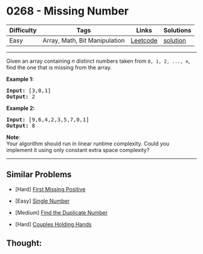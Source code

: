 # 0268 - Missing Number

Difficulty  | Tags | Links | Solutions
----------- | ---- | ----- | -----
Easy | Array, Math, Bit Manipulation | [Leetcode](https://leetcode.com/problems/missing-number) | [solution](https://leetcode.com/problems/missing-number/solution/)


-----------

<p>Given an array containing <i>n</i> distinct numbers taken from <code>0, 1, 2, ..., n</code>, find the one that is missing from the array.</p>

<p><b>Example 1:</b></p>

<pre>
<b>Input:</b> [3,0,1]
<b>Output:</b> 2
</pre>

<p><b>Example 2:</b></p>

<pre>
<b>Input:</b> [9,6,4,2,3,5,7,0,1]
<b>Output:</b> 8
</pre>

<p><b>Note</b>:<br />
Your algorithm should run in linear runtime complexity. Could you implement it using only constant extra space complexity?</p>

-----------


## Similar Problems

- [Hard] [First Missing Positive](first-missing-positive)

- [Easy] [Single Number](single-number)

- [Medium] [Find the Duplicate Number](find-the-duplicate-number)

- [Hard] [Couples Holding Hands](couples-holding-hands)




## Thought:
